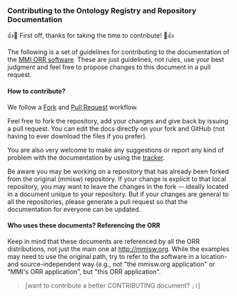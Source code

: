 ### Contributing to the Ontology Registry and Repository Documentation

:+1::tada: First off, thanks for taking the time to contribute! :tada::+1:

The following is a set of guidelines for contributing to the documentation of the 
[MMI ORR software](https://github.com/mmisw/mmiorr).
These are just guidelines, not rules, use your best judgment and feel free to 
propose changes to this document in a pull request.

#### How to contribute?

We follow a [Fork](https://help.github.com/articles/fork-a-repo/) and 
[Pull Request](https://help.github.com/articles/using-pull-requests/) workflow.

Feel free to fork the repository, add your changes and give back by issuing a pull request. 
You can edit the docs directly on your fork and GitHub 
(not having to ever download the files if you prefer). 

You are also very welcome to make any suggestions or report any kind of problem with the documentation 
by using the [tracker](https://github.com/mmisw/mmiorr-docs/issues).

Be aware you may be working on a repository that has already been forked from the original (mmisw) repository. If your change is explicit to that local repository, you may want to leave the changes in the fork -- ideally located in a document unique to your repository. But if your changes are general to all the repositories, please generate a pull request so that the documentation for everyone can be updated.

#### Who uses these documents? Referencing the ORR

Keep in mind that these documents are referenced by all the ORR distributions, not just the main one at http://mmisw.org. While the examples may need to use the original path, try to refer to the software in a location- and source-independent way (e.g., not "the mmisw.org application" or "MMI's ORR application", but "this ORR application". 

> \[want to contribute a better CONTRIBUTING document? `;)`\]
